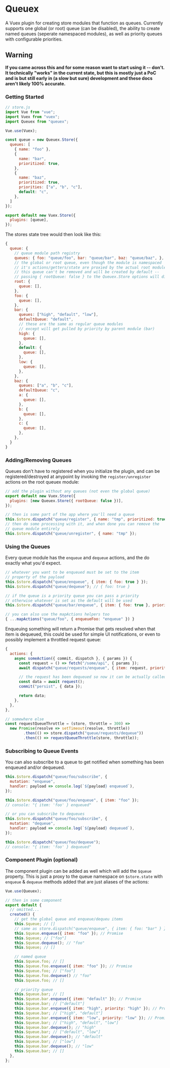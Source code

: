 # Queuex

A Vuex plugin for creating store modules that function as queues. Currently
supports one global (or root) queue (can be disabled), the ability to
create named queues (seperate namespaced modules), as well as priority queues
with configurable priorities.

## Warning

**If you came across this and for some reason want to start using it -- don't.
It technically "works" in the current state, but this is mostly just a PoC and
is but still early in (a slow but sure) development and these docs aren't likely
100% accurate.**

### Getting Started

```js
// store.js
import Vue from "vue";
import Vuex from "vuex";
import Queuex from "queuex";

Vue.use(Vuex);

const queue = new Queuex.Store({
  queues: [
    { name: "foo" },
    {
      name: "bar",
      prioritized: true,
    },
    {
      name: "baz",
      prioritized: true,
      priorities: ["a", "b", "c"],
      default: "c",
    },
  ]
});

export default new Vuex.Store({
  plugins: [queue],
});
```

The stores state tree would then look like this:

```js
{
  queue: {
    // queue module path registry
    queues: { foo: "queue/foo", bar: "queue/bar", baz: "queue/baz", },
    // the global or root queue, even though the module is namespaced
    // it's actions/getters/state are proxied by the actual root module
    // this queue can't be removed and will be created by default --
    // passing { rootQueue: false } to the Queuex.Store options will disable it
    root: {
      queue: [],
    },
    foo: {
      queue: [],
    },
    bar: {
      queues: ["high", "default", "low"],
      defaultQueue: "default",
      // these are the same as regular queue modules
      // except will get pulled by priority by parent module (bar)
      high: {
        queue: [],
      },
      default: {
        queue: [],
      },
      low: {
        queue: [],
      },
    },
    baz: {
      queues: ["a", "b", "c"],
      defaultQueue: "c",
      a: {
        queue: [],
      },
      b: {
        queue: [],
      },
      c: {
        queue: [],
      },
    },
  }
}
```

### Adding/Removing Queues

Queues don't have to registered when you initialize the plugin, and can be
registered/destroyed at anypoint by invoking the `register/unregister` actions on the root
queuex module:

```js
// add the plugin without any queues (not even the global queue)
export default new Vuex.Store({
  plugins: [new Queuex.Store({ rootQueue: false })],
});

// then is some part of the app where you'll need a queue
this.$store.dispatch("queue/register", { name: "tmp", prioritized: true });
// then do some processing with it, and when done you can remove the
// queue module entirely
this.$store.dispatch("queue/unregister", { name: "tmp" });
```

### Using the Queues

Every queue module has the `enqueue` and `dequeue` actions, and the
do exactly what you'd expect.

```js
// whatever you want to be enqueued must be set to the item
// property of the payload
this.$store.dispatch("queue/enqueue", { item: { foo: true } });
this.$store.dispatch("queue/dequeue"); // { foo: true }

// if the queue is a priority queue you can pass a priority
// otherwise whatever is set as the default will be used
this.$store.dispatch("queue/bar/enqueue", { item: { foo: true }, priority: "high" });

// you can also use the mapActions helpers too
{ ...mapActions("queue/foo", { enqueueFoo: "enqueue" }) }
```

Enqueuing something will return a Promise that gets resolved when that item
is dequeued, this could be used for simple UI notifications, or even to
possibly implement a throttled request queue:

```js
{
  actions: {
    async someAction({ commit, dispatch }, { params }) {
      const request = () => fetch("/some/api", { params });
      await dispatch("queue/requests/enqueue", { item: request, priority: "low" }, { root: true });

      // the request has been dequeued so now it can be actually called
      const data = await request();
      commit("persist", { data });

      return data;
    },
  },
},

// somewhere else
const requestQueueThrottle = (store, throttle = 300) =>
  new Promise(resolve => setTimeout(resolve, throttle))
        .then(() => store.dispatch("queue/requests/dequeue"))
        .then(() => requestQueueThrottle(store, throttle));
```

### Subscribing to Queue Events

You can also subscribe to a queue to get notified when something has
been enqueued and/or dequeued.

```js
this.$store.dispatch("queue/foo/subscribe", {
  mutation: "enqueue",
  handler: payload => console.log(`${payload} enqueued`),
});

this.$store.dispatch("queue/foo/enqueue", { item: "foo" });
// console: "{ item: 'foo' } enqueued"

// or you can subscribe to dequeues
this.$store.dispatch("queue/foo/subscribe", {
  mutation: "dequeue",
  handler: payload => console.log(`${payload} dequeued`),
});

this.$store.dispatch("queue/foo/dequeue");
// console: "{ item: 'foo' } dequeued"
```

### Component Plugin (optional)

The component plugin can be added as well which will add the `$queue`
property. This is just a proxy to the queue namespace on `$store.state`
with `enqueue` & `dequeue` methods added that are just aliases of the
actions:

```js
Vue.use(Queuex);

// then in some component
export default {
  // omitted...
  created() {
    // get the global queue and enqueue/dequeu items
    this.$queue; // []
    // same as store.dispatch("queue/enqueue", { item: { foo: "bar" } })
    this.$queue.enqueue({ item: "foo" }); // Promise
    this.$queue; // ["foo"]
    this.$queue.dequeue(); // "foo"
    this.$queue; // []

    // named queue
    this.$queue.foo; // []
    this.$queue.foo.enqueue({ item: "foo" }); // Promise
    this.$queue.foo; // ["foo"]
    this.$queue.foo.dequeue() // "foo"
    this.$queue.foo; // []

    // priority queue
    this.$queue.bar; // []
    this.$queue.bar.enqueue({ item: "default" }); // Promise
    this.$queue.bar; // ["default"]
    this.$queue.bar.enqueue({ item: "high", priority: "high" }); // Promise
    this.$queue.bar; // ["high", "default"]
    this.$queue.bar.enqueue({ item: "low", priority: "low" }); // Promise
    this.$queue.bar; // ["high", "default", "low"]
    this.$queue.bar.dequeue(); // "high"
    this.$queue.bar; // ["default", "low"]
    this.$queue.bar.dequeue(); // "default"
    this.$queue.bar; // ["low"]
    this.$queue.bar.dequeue(); // "low"
    this.$queue.bar; // []
  },
};
```
